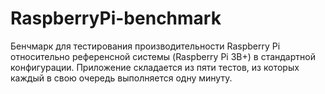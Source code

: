 # RaspberryPi-benchmark

Бенчмарк для тестирования производительности Raspberry Pi относительно референсной системы (Raspberry Pi 3B+) в стандартной конфигурации.
Приложение складается из пяти тестов, из которых каждый в свою очередь выполняется одну минуту.
